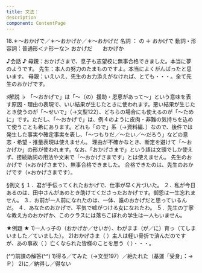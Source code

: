 ```yaml
---
title: 文法：
description
component: ContentPage
---
```



18.＊～おかげで／＊～おかげか／＊～おかげだ
名詞 ： の ＋ おかげで
動詞・形容詞：普通形＜ナ形ーな＞ おかげだ
      おかげか

♪会話 ♪
母親：おかげさまで、息子も志望校に無事合格できました。本当に夢のようです。 
先生：本人の努力のたまものですよ。本当によくがんばったと思います。 
母親：いえいえ、先生のお力添えがなければ、とても・・・。全て先生のおかげです。

♯解説 ♭
「～おかげで」は「～（の）援助・恩恵があって～」という意味を表す原因・理由の表現で、いい結果が生じたときに使われます。悪い結果が生じたとき使うのが「～せいで」（→文型122）、どちらの場合にも使えるのが「～ために」です。ただし、「～おかげで」は、例４のように皮肉・非難の気持ちを込めて使うことも希にあります。どれも「ので」系（→資料編､）なので、後件では発生した事実や確定事実を表し、「～つもりだ／～たい／～だろう」などの意志・希望・推量表現は使えません。 
理由が不確かなとき、断定を避けて「～おかげか」の形が使われます。なお、「おかげさまで」という語は文頭でしか使えず、接続助詞の用法や文末で「～おかげさまです」とは使えません。 
先生のおかげで（×おかげさまで）、無事合格できました。
合格できたのは、先生のおかげです（×おかげさまです）。

§例文 §
１．君が手伝ってくれたおかげで、仕事が早く片づいた。
２．私が今日あるのは、田中さんがあのとき助けてくださったおかげです。御恩は一生忘れません。
３．お前が一人前になれたのは、一体、誰のおかげだと思っているんだ。
４．あなたのおかげで、平気で嘘がつける女になれたわ。
５．先生の丁寧な教え方のおかげか、このクラスには落ちこぼれの学生は一人もいません。

★例題 ★
1)一人っ子の（おかげか／せいか）、わがまま（が／に）育っ（てしまいました／ていました）。
2)おかげさま（ ）主人は軽い骨折で済んだのですが、あの事故（ ）亡くなられた皆様のことを思う（ ）・・・。

(^^)前課の解答(^^)
1)得る／てみた（→文型197）／絶たれた（基運「受身」：→ Ｐ）
2)に／納得し／得ない
